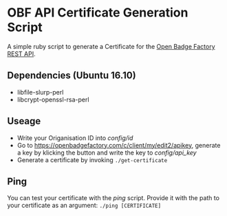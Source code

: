 # OBF API Certificate Generation Script

A simple ruby script to generate a Certificate for the [Open Badge Factory REST API](https://openbadgefactory.com/developers/#open-badge-factory-rest-api).

## Dependencies (Ubuntu 16.10)

* libfile-slurp-perl
* libcrypt-openssl-rsa-perl


## Useage

* Write your Origanisation ID into *config/id*
* Go to https://openbadgefactory.com/c/client/my/edit2/apikey, generate a key by klicking the button and write the key to *config/api_key*
* Generate a certificate by invoking `./get-certificate`


## Ping

You can test your certificate with the *ping* script. Provide it with the path to your certificate as an argument: `./ping [CERTIFICATE]`
